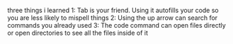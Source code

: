 three things i learned
1: Tab is your friend. Using it autofills your code so you are less likely to mispell things
2: Using the up arrow can search for commands you already used
3: The code command can open files directly or open directories to see all the files inside of it